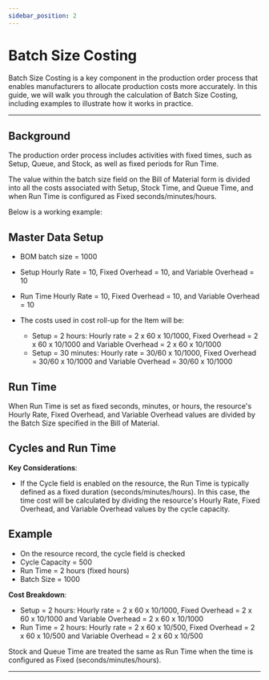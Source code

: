 ```yaml
---
sidebar_position: 2
---
```


# Batch Size Costing

Batch Size Costing is a key component in the production order process that enables manufacturers to allocate production costs more accurately. In this guide, we will walk you through the calculation of Batch Size Costing, including examples to illustrate how it works in practice.

---

## Background

The production order process includes activities with fixed times, such as Setup, Queue, and Stock, as well as fixed periods for Run Time.

The value within the batch size field on the Bill of Material form is divided into all the costs associated with Setup, Stock Time, and Queue Time, and when Run Time is configured as Fixed seconds/minutes/hours.

Below is a working example:

## Master Data Setup

- BOM batch size = 1000
- Setup Hourly Rate = 10, Fixed Overhead = 10, and Variable Overhead = 10
- Run Time Hourly Rate = 10, Fixed Overhead = 10, and Variable Overhead = 10
- The costs used in cost roll-up for the Item will be:

  - Setup = 2 hours: Hourly rate = 2 x 60 x 10/1000, Fixed Overhead = 2 x 60 x 10/1000 and Variable Overhead = 2 x 60 x 10/1000
  - Setup = 30 minutes: Hourly rate = 30/60 x 10/1000, Fixed Overhead = 30/60 x 10/1000 and Variable Overhead = 30/60 x 10/1000

## Run Time

When Run Time is set as fixed seconds, minutes, or hours, the resource's Hourly Rate, Fixed Overhead, and Variable Overhead values are divided by the Batch Size specified in the Bill of Material.

## Cycles and Run Time

**Key Considerations**:

- If the Cycle field is enabled on the resource, the Run Time is typically defined as a fixed duration (seconds/minutes/hours).
In this case, the time cost will be calculated by dividing the resource's Hourly Rate, Fixed Overhead, and Variable Overhead values by the cycle capacity.

## Example

- On the resource record, the cycle field is checked
- Cycle Capacity = 500
- Run Time = 2 hours (fixed hours)
- Batch Size = 1000

**Cost Breakdown**:

- Setup = 2 hours: Hourly rate = 2 x 60 x 10/1000, Fixed Overhead = 2 x 60 x 10/1000 and Variable Overhead = 2 x 60 x 10/1000
- Run Time = 2 hours: Hourly rate = 2 x 60 x 10/500, Fixed Overhead = 2 x 60 x 10/500 and Variable Overhead = 2 x 60 x 10/500

Stock and Queue Time are treated the same as Run Time when the time is configured as Fixed (seconds/minutes/hours).

---
